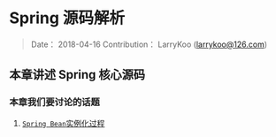 # Spring 源码解析

> Date： 2018-04-16
> Contribution： LarryKoo (larrykoo@126.com)

## 本章讲述 Spring 核心源码


### 本章我们要讨论的话题

1. [`Spring Bean`实例化过程](/)